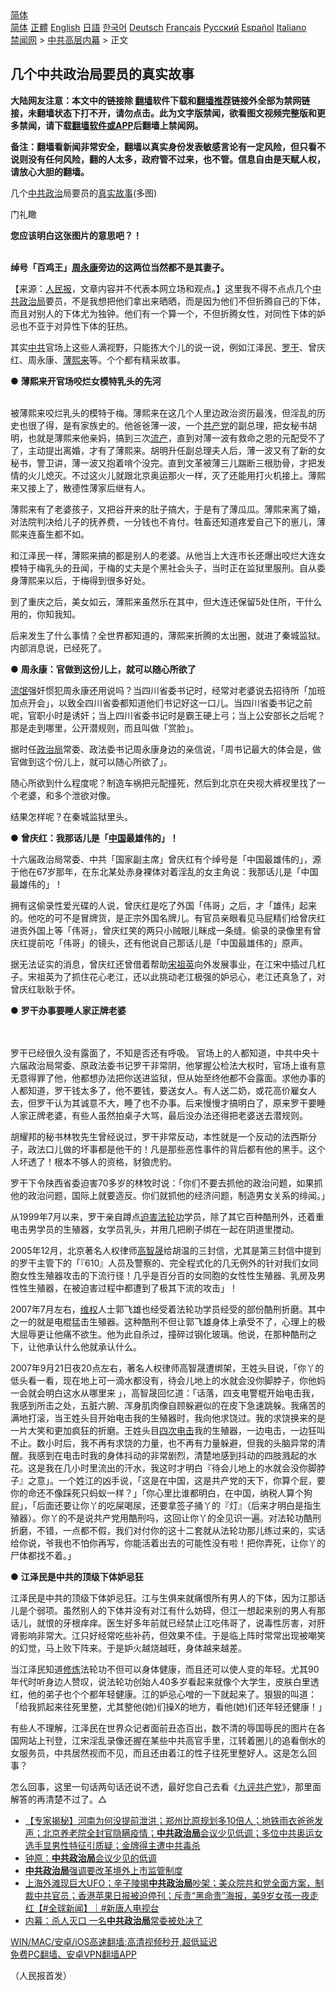  <!-- 面包屑导航 --> <div class="breadcrumb"><!-- GTranslate: https://gtranslate.io/ -->  <div class="switcher notranslate">  <div class="selected">  <a href="#" onclick="return false;"> 简体</a>  </div>  <div class="option">  <a href="https://www.bannedbook.org" onclick="doGTranslate('zh-CN|zh-CN');jQuery('div.switcher div.selected a').html(jQuery(this).html());return false;" title="简体中文" class="nturl selected"> 简体</a>  <a href="https://www.bannedbook.org/zh-tw/" onclick="doGTranslate('zh-CN|zh-TW');jQuery('div.switcher div.selected a').html(jQuery(this).html());return false;" title="繁體中文" class="nturl"> 正體</a>  <a href="https://www.bannedbook.org/en/" onclick="doGTranslate('zh-CN|en');jQuery('div.switcher div.selected a').html(jQuery(this).html());return false;" title="English" class="nturl"> English</a>  <a href="https://www.bannedbook.org/ja/" onclick="doGTranslate('zh-CN|ja');jQuery('div.switcher div.selected a').html(jQuery(this).html());return false;" title="日本語" class="nturl"> 日語</a>  <a href="https://www.bannedbook.org/ko/" onclick="doGTranslate('zh-CN|ko');jQuery('div.switcher div.selected a').html(jQuery(this).html());return false;" title="한국어" class="nturl"> 한국어</a>  <a href="https://www.bannedbook.org/de/" onclick="doGTranslate('zh-CN|de');jQuery('div.switcher div.selected a').html(jQuery(this).html());return false;" title="Deutsch" class="nturl"> Deutsch</a>  <a href="https://www.bannedbook.org/fr/" onclick="doGTranslate('zh-CN|fr');jQuery('div.switcher div.selected a').html(jQuery(this).html());return false;" title="Français" class="nturl"> Français</a>  <a href="https://www.bannedbook.org/ru/" onclick="doGTranslate('zh-CN|ru');jQuery('div.switcher div.selected a').html(jQuery(this).html());return false;" title="Русский" class="nturl"> Русский</a>  <a href="https://www.bannedbook.org/es/" onclick="doGTranslate('zh-CN|es');jQuery('div.switcher div.selected a').html(jQuery(this).html());return false;" title="Español" class="nturl"> Español</a>  <a href="https://www.bannedbook.org/it/" onclick="doGTranslate('zh-CN|it');jQuery('div.switcher div.selected a').html(jQuery(this).html());return false;" title="Italiano" class="nturl"> Italiano</a>  </div>  </div>      <div class='breadcrumb-sub'><!-- Breadcrumb NavXT 6.3.0 --> <a href="https://www.bannedbook.org/" class="home">禁闻网</a> &gt; <a href="https://www.bannedbook.org/bnews/ccpdope/" class="category">中共高层内幕</a> &gt; 正文</div></div><h2>几个中共政治局要员的真实故事</h2> <p class="notice"><b>大陆网友注意：本文中的链接除 <a href="https://github.com/bannedbook/fanqiang" >翻墙</a>软件下载和<a href="https://github.com/killgcd/justmysocks/blob/master/README.md">翻墙推荐</a>链接外全部为禁网链接，未翻墙状态下打不开，请勿点击。此为文字版禁闻，欲看图文视频完整版和更多禁闻，请下载<a href="https://github.com/bannedbook/fanqiang">翻墙软件或APP</a>后翻墙上禁闻网。</p><p>备注：翻墙看新闻非常安全，翻墙以真实身份发表敏感言论有一定风险，但只看不说则没有任何风险，翻的人太多，政府管不过来，也不管。信息自由是天赋人权，请放心大胆的翻墙。</b></p>  <div class="entry"> <p>几个<a href="https://www.bannedbook.org/bnews/tag/%E4%B8%AD%E5%85%B1%E6%94%BF%E6%B2%BB/" class="st_tag internal_tag" rel="tag" title="标签 中共政治 下的日志">中共政治</a>局要员的<a href="https://www.bannedbook.org/bnews/tag/%E7%9C%9F%E5%AE%9E%E6%95%85%E4%BA%8B/" class="st_tag internal_tag" rel="tag" title="标签 真实故事 下的日志">真实故事</a>(多图)</p> <p>	门礼瞰</p> <p><a target=_blank href=https://i1.wp.com/www.renminbao.com/rmb/article_images/2021/08/02/210802szy01.JPG></a></p> <p><b>您应该明白这张图片的意思吧？！</b><br /> <br /><a target=_blank href=https://i1.wp.com/www.renminbao.com/rmb/article_images/2021/08/02/210802zhyk01.JPG></a></p> <p><b>绰号「百鸡王」<span class='wp_keywordlink'><a href="https://www.bannedbook.org/forum2/topic2891.html" title="《周永康其人》《周永康传》" target="_blank">周永康</a></span>旁边的这两位当然都不是其妻子。</b></p> <p>【来源：<span class='wp_keywordlink_affiliate'><a href="https://renminbao.com/" title="人民报" target="_blank">人民报</a></span>，文章内容并不代表本网立场和观点。】这里我不得不点点几个<a href="https://www.bannedbook.org/bnews/tag/%E4%B8%AD%E5%85%B1%E6%94%BF%E6%B2%BB%E5%B1%80/" class="st_tag internal_tag" rel="tag" title="标签 中共政治局 下的日志">中共政治局</a>要员，不是我想把他们拿出来晒晒，而是因为他们不但折腾自己的下体，而且对别人的下体尤为独钟。他们有一个算一个，不但折腾女性，对同性下体的妒忌也不亚于对异性下体的狂热。</p> <p>其实<a href="https://www.bannedbook.org/bnews/tag/%e4%b8%ad%e5%85%b1/" class="st_tag internal_tag" rel="tag" title="标签 中共 下的日志">中共</a>官场上这些人满视野，只能拣大个儿的说一说，例如江泽民、<a href="https://www.bannedbook.org/bnews/tag/%e7%bd%97%e5%b9%b2/" class="st_tag internal_tag" rel="tag" title="标签 罗干 下的日志">罗干</a>、曾庆红、周永康、<a href="https://www.bannedbook.org/bnews/tag/%e8%96%84%e7%86%99%e6%9d%a5/" class="st_tag internal_tag" rel="tag" title="标签 薄熙来 下的日志">薄熙来</a>等。个个都有精采故事。</p> <p>● <b>薄熙来开官场咬烂女模特乳头的先河</b></p> <p><br />被薄熙来咬烂乳头的模特于梅。薄熙来在这几个人里边政治资历最浅，但淫乱的历史也很了得，是有家族史的。他爸爸薄一波，一个<a href="https://www.bannedbook.org/bnews/tag/%e5%85%b1%e4%ba%a7%e5%85%9a/" class="st_tag internal_tag" rel="tag" title="标签 共产党 下的日志">共产党</a>的副总理，把女秘书胡明，也就是薄熙来他亲妈，搞到三次<a href="https://www.bannedbook.org/bnews/tag/%E6%B5%81%E4%BA%A7/" class="st_tag internal_tag" rel="tag" title="标签 流产 下的日志">流产</a>，直到对薄一波有救命之恩的元配受不了了，主动提出离婚，才有了薄熙来。胡明升任副总理夫人后，薄一波又有了新的女秘书，警卫讲，薄一波又抱着啃个没完。直到文革被薄三儿踹断三根肋骨，才把发情的火儿熄灭。不过这火儿就跟北京奥运那火一样，灭了还能用打火机接上。薄熙来又接上了，散德性薄家后继有人。</p>  <p>薄熙来有了老婆孩子，又把谷开来的肚子搞大，于是有了薄瓜瓜。薄熙来离了婚，对法院判决给儿子的抚养费，一分钱也不肯付。牲畜还知道疼爱自己下的崽儿，薄熙来连畜生都不如。</p> <p>和江泽民一样，薄熙来搞的都是别人的老婆。从他当上大连市长还爆出咬烂大连女模特于梅乳头的丑闻，于梅的丈夫是个黑社会头子，当时正在监狱里服刑。自从委身薄熙来以后，于梅得到很多好处。</p> <p>到了重庆之后，美女如云，薄熙来虽然乐在其中，但大连还保留5处住所，干什么用的，你知我知。</p> <p>后来发生了什么事情？全世界都知道的，薄熙来折腾的太出圈，就进了秦城监狱。内部消息说，已经死了。</p> <p>● <b>周永康：官做到这份儿上，就可以随心所欲了</b></p> <p><span class='wp_keywordlink'><a href="https://www.bannedbook.org/forum11/topic282.html" title="禁片：评中国共产党的流氓本性" target="_blank">流氓</a></span>强奸惯犯周永康还用说吗？当四川省委书记时，经常对老婆说去招待所「加班加点开会」，以致全四川省委都知道他们书记好这一口儿。当四川省委书记之前呢，官职小时是诱奸；当上四川省委书记时是霸王硬上弓；当上公安部长之后呢？那是走到哪里，公开潜规则，而且叫做「赏脸」。</p> <p>据时任<a href="https://www.bannedbook.org/bnews/tag/%e6%94%bf%e6%b2%bb%e5%b1%80/" class="st_tag internal_tag" rel="tag" title="标签 政治局 下的日志">政治局</a>常委、政法委书记周永康身边的亲信说，「周书记最大的体会是，做官做到这个份儿上，就可以随心所欲了」。</p> <p>随心所欲到什么程度呢？制造车祸把元配撞死，然后到北京在央视大裤衩里找了一个老婆，和多个泄欲对像。</p> <p>结果怎样呢？在秦城监狱里头。</p>  <p>● <b>曾庆红：我那话儿是「<span class='wp_keywordlink_affiliate'><a href="https://www.bannedbook.org/" title="中国" target="_blank">中国</a></span>最雄伟的」！</b></p> <p>十六届政治局常委、中共「国家副主席」曾庆红有个绰号是「中国最雄伟的」，源于他在67岁那年，在东北某处赤身裸体对着淫乱的女主角说：我那话儿是「中国最雄伟的」！</p> <p>拥有这偷录性爱光碟的人说，曾庆红是吃了外国「伟哥」之后，才「雄伟」起来的。他吃的可不是冒牌货，是正宗外国名牌儿。有官员亲眼看见马屁精们给曾庆红进贡外国上等「伟哥」，曾庆红笑的两只小贼眼儿眯成一条缝。偷录的录像里有曾庆红提前吃「伟哥」的镜头，还有他说自己那话儿是「中国最雄伟的」原声。</p> <p>据无法证实的消息，曾庆红还曾借着帮助<span class='wp_keywordlink'><a href="https://www.bannedbook.org/forum2/topic2330.html" title="《国母宋祖英》" target="_blank">宋祖英</a></span>向外发展事业，在江宋中插过几杠子。宋祖英为了抓住花心老江，还以此挑动老江极强的妒忌心，老江还真急了，对曾庆红耿耿于怀。</p> <p>● <b>罗干办事要睡人家正牌老婆</b></p> <p><a target=_blank href=https://i1.wp.com/www.renminbao.com/rmb/article_images/2021/08/02/210802luogan01.JPG></a><br /> <br />罗干已经很久没有露面了，不知是否还有呼吸。 官场上的人都知道，中共中央十六届政治局常委、原政法委书记罗干非常阴，他掌握公检法大权时，官场上谁有意无意得罪了他，他都想办法把你送进监狱，但从始至终他都不会露面。求他办事的人都知道，罗干钱太多了，他不要钱，要送女人。有人送二奶，或花高价雇女人去，但罗干认为其诚意不大，睡了也不办事。后来慢慢才搞明白了，原来罗干要睡人家正牌老婆，有些人虽然拍桌子大骂，最后没办法还得把老婆送去潜规则。</p> <p>胡耀邦的秘书林牧先生曾经说过，罗干非常反动，本性就是一个反动的法西斯分子，政法口儿做的坏事都是他干的！凡是那些恶性事件的背后都有他的黑手。这个人坏透了！根本不够人的资格，豺狼虎豹。</p> <p>罗干下令陕西省委迫害70多岁的林牧时说：「你们不要去抓他的政治问题，如果抓他的政治问题，国际上就要造反。你们就抓他的经济问题，制造男女关系的绯闻。」</p> <p>从1999年7月以来，罗干亲自蹲点<span class='wp_keywordlink'><a href="https://www.bannedbook.org/forum11/topic278.html" title="评江泽民与中共相互利用迫害法轮功" target="_blank">迫害法轮功</a></span>学员，除了其它百种酷刑外，还着重电击男学员的生殖器，女学员乳头，并用几把刷子绑在一起在阴道里搅动。 </p>  <p>2005年12月，北京著名人权律师<span class='wp_keywordlink'><a href="https://www.bannedbook.org/forum10/topic379.html" title="高智晟" target="_blank">高智晟</a></span>给胡温的三封信，尤其是第三封信中提到的罗干主管下的「『610』人员及警察的、完全程式化的几无例外的针对我们女同胞女性生殖器攻击的下流行径！几乎是百分百的女同胞的女性性生殖器、乳房及男性性生殖器，在被迫害过程中都遭到了极其下流的攻击」！ </p> <p>2007年7月左右，<span class='wp_keywordlink_affiliate'><a href="https://www.bannedbook.org/bnews/weiquan/" title="维权" target="_blank">维权</a></span>人士郭飞雄也经受着法轮功学员经受的部份酷刑折磨。其中之一的就是电棍猛击生殖器。这种酷刑不但让郭飞雄身体上承受不了，心理上的极大屈辱更让他痛不欲生。他为此自杀过，撞碎过钢化玻璃。他说，在那种酷刑之下，让他承认什么他就承认什么。 </p> <p>2007年9月21日夜20点左右，著名人权律师高智晟遭绑架，王姓头目说，「你丫的低头看一看，现在地上可一滴水都没有，待会儿地上的水就会没你脚脖子，你他妈一会就会明白这水从哪里来 」，高智晟回忆道：「话落，四支电警棍开始电击我，我感到所击之处，五脏六腑、浑身肌肉像自顾躲避似的在皮下急速跳躲。我痛苦的满地打滚，当王姓头目开始电击我的生殖器时，我向他求饶过。我的求饶换来的是一片大笑和更加疯狂的折磨。王姓头目<a href=http://www.renminbao.com/rmb/articles/2009/2/9/49754.html>四次电击</a>我的生殖器，一边电击，一边狂叫不止。数小时后，我不再有求饶的力量，也不再有力量躲避，但我的头脑异常的清醒。我感到在电击时我的身体抖动的非常剧烈，清楚地感到抖动的四肢溅起的水花。这是我在几小时里流出的汗水，我这时才明白『待会儿地上的水就会没你脚脖子』之意」。一个姓江的凶手说，「这是在中国，这是共产党的天下，你算个屁，要你的命还不像踩死只蚂蚁一样？」「你心里比谁都明白，在中国，纳税人算个狗屁」，「后面还要让你丫的吃屎喝尿，还要拿签子捅丫的『灯』（后来才明白是指生殖器）。你丫的不是说共产党用酷刑吗，这回让你丫的全见识一遍。对法轮功酷刑折磨，不错，一点都不假，我们对付你的这十二套就从法轮功那儿练过来的，实话给你说，爷我也不怕你再写，你能活着出去的可能性没有啦！把你弄死，让你丫的尸体都找不着。」</p> <p>● <b>江泽民是中共的顶级下体妒忌狂</b></p> <p>江泽民是中共的顶级下体妒忌狂。江与生俱来就痛恨所有男人的下体，因为江那话儿是个弱项。虽然别人的下体并没有对江有什么妨碍，但江一想起来别的男人有那话儿，就恨的牙根痒痒。医生好多年前就已经禁止江吃伟哥了，说毒性厉害，对肝肾影响非常大。江只好经常吃些补药，但效果不佳。于是临上阵时常常出现被嘲笑的幻觉，马上败下阵来。于是妒火越烧越旺，身体越来越差。</p> <p>当江泽民知道<span class='wp_keywordlink'><a href="https://www.qi-gong.me/" title="气功修炼网" target="_blank">修炼</a></span>法轮功不但可以身体健康，而且还可以使人变的年轻。尤其90年代时听身边人赞叹，说法轮功创始人40多岁看起来就像个大学生，皮肤白里透红，他的弟子也个个都年轻健康。江的妒忌心噌的一下就起来了。狠狠的叫道：「给我抓起来往死里整，尤其整他(她)们操X的地方，看他(她)们还年轻还健康！」</p> <p>有些人不理解，江泽民在世界众记者面前丑态百出，数不清的辱国辱民的图片在各国网站上刊登，江宋淫乱录像还握在某些中共高官手里，江转着圈儿的追看倒水的女服务员，中共居然视而不见，而且还由着江的性子往死里整好人。这是怎么回事？</p> <p>怎么回事，这里一句话两句话还说不透，最好您自己去看《<a href=http://www.renminbao.com/rmb/articles/2004/12/4/33435.html>九评共产党</a>》，那里面解答的再清楚不过了。△</p> <ul class='op-related-articles' title='相关阅读'> <li><a href='https://www.bannedbook.org/bnews/bannedvideo/20210801/1598037.html' target='_blank'>【专家揭秘】河南为何没提前泄洪；郑州比原规划多10倍人；地铁雨衣爸爸发声；北京养老院全封官隐瞒疫情；<b>中共政治局</b>会议少见低调；多位中共奥运女选手显男性特征引质疑；金牌得主遭中共毒杀</a></li> <li><a href='https://www.bannedbook.org/bnews/comments/20210731/1597577.html' target='_blank'>钟原：<b>中共政治局</b>会议少见的低调</a></li> <li><a href='https://www.bannedbook.org/bnews/baitai/20210730/1597151.html' target='_blank'><b>中共政治局</b>强调要改革境外上市监管制度</a></li> <li><a href='https://www.bannedbook.org/bnews/bannedvideo/20210624/1573156.html' target='_blank'>上海外滩现巨大UFO；辛子陵揭<b>中共政治局</b>吵架；美众院共和党全面方案，制裁中共官员；香港苹果日报被迫停刊；斥责“黑命贵”海报，美9岁女孩一夜走红【#全球新闻】｜#新唐人电视台</a></li> <li><a href='https://www.bannedbook.org/bnews/lifebaike/20210612/1565454.html' target='_blank'>内幕：杀人灭口 一名<b>中共政治局</b>常委被处决了</a></li> </ul> <p class="texttj"> <a href="https://github.com/bannedbook/fanqiang/wiki/V2ray%E6%9C%BA%E5%9C%BA" target="_blank">WIN/MAC/安卓/iOS高速翻墙:高清视频秒开,超低延迟</a><br/> <a href="https://github.com/bannedbook/fanqiang/wiki/%E7%A6%81%E9%97%BB%E7%BD%91%E5%AE%89%E5%8D%93%E7%BF%BB%E5%A2%99%E6%96%B0%E9%97%BBAPP" target="_blank">免费PC翻墙、安卓VPN翻墙APP</a></p> <p>（人民报首发）</p><a name='sharetosocial'></a>  <div style="margin-bottom:5px;padding-bottom:5px;clear:both"> <div id="archive-pix-1" class="banner-ads"> <!-- AuctionX Display platform tag START --> <div id="26318x728x90x621x_ADSLOT2" clicktrack="%%CLICK_URL_ESC%%"></div> <!-- AuctionX Display platform tag END --> </div> <div id="archive-pix-2" class="banner-ads"> <!-- AuctionX Display platform tag START --> <div id="26315x300x250x621x_ADSLOT2" clicktrack="%%CLICK_URL_ESC%%"></div> <!-- AuctionX Display platform tag END --> </div> </div>  <div id="archive-pix-1" class="banner-ads"> <!-- AuctionX Display platform tag START --> <div id="26318x728x90x621x_ADSLOT3" clicktrack="%%CLICK_URL_ESC%%"></div> <!-- AuctionX Display platform tag END --> </div> </div><!--END ENTRY--> 